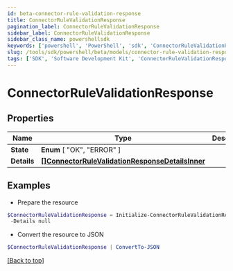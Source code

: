 ```yaml
---
id: beta-connector-rule-validation-response
title: ConnectorRuleValidationResponse
pagination_label: ConnectorRuleValidationResponse
sidebar_label: ConnectorRuleValidationResponse
sidebar_class_name: powershellsdk
keywords: ['powershell', 'PowerShell', 'sdk', 'ConnectorRuleValidationResponse', 'BetaConnectorRuleValidationResponse'] 
slug: /tools/sdk/powershell/beta/models/connector-rule-validation-response
tags: ['SDK', 'Software Development Kit', 'ConnectorRuleValidationResponse', 'BetaConnectorRuleValidationResponse']
---
```



# ConnectorRuleValidationResponse

## Properties

Name | Type | Description | Notes
------------ | ------------- | ------------- | -------------
**State** |  **Enum** [  "OK",    "ERROR" ] |  | [required]
**Details** | [**[]ConnectorRuleValidationResponseDetailsInner**](connector-rule-validation-response-details-inner) |  | [required]

## Examples

- Prepare the resource
```powershell
$ConnectorRuleValidationResponse = Initialize-ConnectorRuleValidationResponse  -State ERROR `
 -Details null
```

- Convert the resource to JSON
```powershell
$ConnectorRuleValidationResponse | ConvertTo-JSON
```


[[Back to top]](#) 

